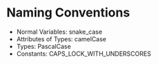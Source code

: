 # Naming Conventions
- Normal Variables: snake_case
- Attributes of Types: camelCase
- Types: PascalCase
- Constants: CAPS_LOCK_WITH_UNDERSCORES

